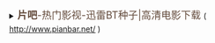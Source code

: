 <details>
        <summary><a href="http://www.pianbar.net/" rel="noopener" target="_blank" 
			 style="outline: none; text-decoration-line: none; cursor: pointer; color: rgb(99, 74, 59);">
                <font size="4" style="line-height: 30.6px;">
                  <b>片吧</b>-热门影视-迅雷BT种子|高清电影下载
                </font>
</a>( <a href="http://www.pianbar.net/">http://www.pianbar.net/</a> ) </summary>
<hr/>
  <li><a href="http://www.pianbar.net/erotic/30320.html" rel="noopener" target="_blank" 
		    	 style="outline: none; text-decoration-line: none; cursor: pointer; color: rgb(99, 74, 59);">
                <font size="4" style="line-height: 30.6px;">
                  <b>聊斋荷花三娘子聊齋荷花三娘子[1992中国香港]</a> | 
	<a href="http://d.pianbar.net/btshow/2641113" target="_blank">高清资源BT下载</a>_<a href="http://www.pianbar.net/">片吧</a></b>
                </font>             
  </li>       
<blockquote>   
        <a href="1992.聊斋之欲焰三娘子.mp4.torrent">BT种子下载</a> | <a href="http://file.pianbar.net/Torrent/201703/1992.%E8%81%8A%E6%96%8B%E4%B9%8B%E6%AC%B2%E7%84%B0%E4%B8%89%E5%A8%98%E5%AD%90.mp4.torrent">torrent种子下载</a> (<a href="http://d.pianbar.net/btshow/2641113" target="_blank">520.33MB</a>)<br/>
        磁力链接 <a href="magnet:?xt=urn:btih:5F803B1B1EF57658AFF98D8371DE6B783F77176F">magnet:?xt=urn:btih:5F803B1B1EF57658AFF98D8371DE6B783F77176F</a> <br/>
        迅雷下载 <a href="magnet:?xt=urn:btih:5F803B1B1EF57658AFF98D8371DE6B783F77176F">magnet:?xt=urn:btih:5F803B1B1EF57658AFF98D8371DE6B783F77176F</a><br/>
</blockquote>
  <hr/>
</details>    
